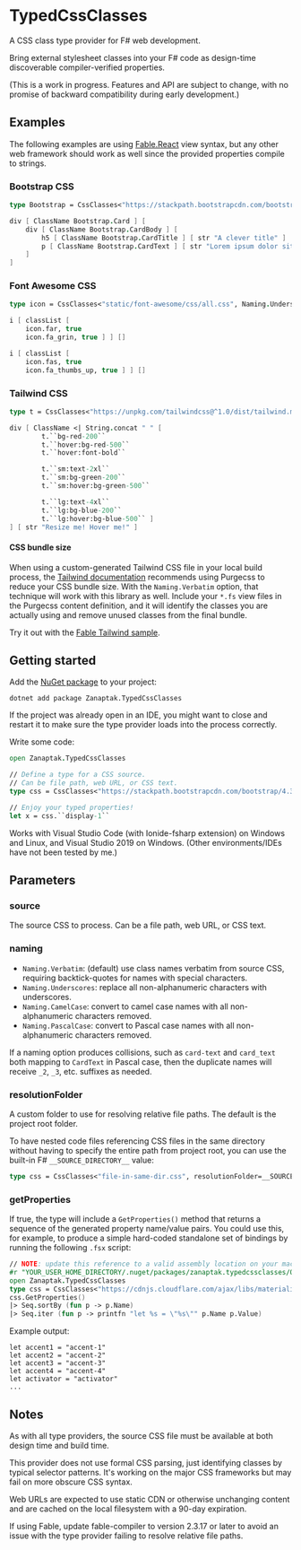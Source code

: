 # TypedCssClasses

A CSS class type provider for F# web development.

Bring external stylesheet classes into your F# code as design-time discoverable compiler-verified properties.

(This is a work in progress. Features and API are subject to change, with no promise of backward compatibility during early development.)

## Examples

The following examples are using [Fable.React](https://fable.io/blog/Announcing-Fable-React-5.html) view syntax, but any other web framework should work as well since the provided properties compile to strings.

### Bootstrap CSS

```fs
type Bootstrap = CssClasses<"https://stackpath.bootstrapcdn.com/bootstrap/4.3.1/css/bootstrap.min.css", Naming.PascalCase>

div [ ClassName Bootstrap.Card ] [
    div [ ClassName Bootstrap.CardBody ] [
        h5 [ ClassName Bootstrap.CardTitle ] [ str "A clever title" ]
        p [ ClassName Bootstrap.CardText ] [ str "Lorem ipsum dolor sit amet." ]
    ]
]
```

### Font Awesome CSS

```fs
type icon = CssClasses<"static/font-awesome/css/all.css", Naming.Underscores> // example using local CSS

i [ classList [
    icon.far, true
    icon.fa_grin, true ] ] []

i [ classList [
    icon.fas, true
    icon.fa_thumbs_up, true ] ] []
```

### Tailwind CSS

```fs
type t = CssClasses<"https://unpkg.com/tailwindcss@^1.0/dist/tailwind.min.css", Naming.Verbatim>

div [ ClassName <| String.concat " " [
        t.``bg-red-200``
        t.``hover:bg-red-500``
        t.``hover:font-bold``

        t.``sm:text-2xl``
        t.``sm:bg-green-200``
        t.``sm:hover:bg-green-500``

        t.``lg:text-4xl``
        t.``lg:bg-blue-200``
        t.``lg:hover:bg-blue-500`` ]
] [ str "Resize me! Hover me!" ]
```

#### CSS bundle size

When using a custom-generated Tailwind CSS file in your local build process, the [Tailwind documentation](https://tailwindcss.com/docs/controlling-file-size) recommends using Purgecss to reduce your CSS bundle size. With the `Naming.Verbatim` option, that technique will work with this library as well. Include your `*.fs` view files in the Purgecss content definition, and it will identify the classes you are actually using and remove unused classes from the final bundle.

Try it out with the [Fable Tailwind sample](https://github.com/zanaptak/TypedCssClasses/tree/master/sample/FableTailwind).

## Getting started

Add the [NuGet package](https://www.nuget.org/packages/Zanaptak.TypedCssClasses) to your project:
```
dotnet add package Zanaptak.TypedCssClasses
```

If the project was already open in an IDE, you might want to close and restart it to make sure the type provider loads into the process correctly.

Write some code:
```fs
open Zanaptak.TypedCssClasses

// Define a type for a CSS source.
// Can be file path, web URL, or CSS text.
type css = CssClasses<"https://stackpath.bootstrapcdn.com/bootstrap/4.3.1/css/bootstrap.min.css">

// Enjoy your typed properties!
let x = css.``display-1``
```

Works with Visual Studio Code (with Ionide-fsharp extension) on Windows and Linux, and Visual Studio 2019 on Windows. (Other environments/IDEs have not been tested by me.)

## Parameters

### source

The source CSS to process. Can be a file path, web URL, or CSS text.

### naming

* `Naming.Verbatim`: (default) use class names verbatim from source CSS, requiring backtick-quotes for names with special characters.
* `Naming.Underscores`: replace all non-alphanumeric characters with underscores.
* `Naming.CamelCase`: convert to camel case names with all non-alphanumeric characters removed.
* `Naming.PascalCase`: convert to Pascal case names with all non-alphanumeric characters removed.

If a naming option produces collisions, such as `card-text` and `card_text` both mapping to `CardText` in Pascal case, then the duplicate names will receive `_2`, `_3`, etc. suffixes as needed.

### resolutionFolder

A custom folder to use for resolving relative file paths. The default is the project root folder.

To have nested code files referencing CSS files in the same directory without having to specify the entire path from project root, you can use the built-in F# `__SOURCE_DIRECTORY__` value:

```fs
type css = CssClasses<"file-in-same-dir.css", resolutionFolder=__SOURCE_DIRECTORY__>
```

### getProperties

If true, the type will include a `GetProperties()` method that returns a sequence of the generated property name/value pairs. You could use this, for example, to produce a simple hard-coded standalone set of bindings by running the following `.fsx` script:

```fs
// NOTE: update this reference to a valid assembly location on your machine
#r "YOUR_USER_HOME_DIRECTORY/.nuget/packages/zanaptak.typedcssclasses/0.0.3/lib/netstandard2.0/Zanaptak.TypedCssClasses.dll"
open Zanaptak.TypedCssClasses
type css = CssClasses<"https://cdnjs.cloudflare.com/ajax/libs/materialize/1.0.0/css/materialize.min.css", Naming.CamelCase, getProperties=true>
css.GetProperties()
|> Seq.sortBy (fun p -> p.Name)
|> Seq.iter (fun p -> printfn "let %s = \"%s\"" p.Name p.Value)
```

Example output:
```
let accent1 = "accent-1"
let accent2 = "accent-2"
let accent3 = "accent-3"
let accent4 = "accent-4"
let activator = "activator"
...
```

## Notes

As with all type providers, the source CSS file must be available at both design time and build time.

This provider does not use formal CSS parsing, just identifying classes by typical selector patterns. It's working on the major CSS frameworks but may fail on more obscure CSS syntax.

Web URLs are expected to use static CDN or otherwise unchanging content and are cached on the local filesystem with a 90-day expiration.

If using Fable, update fable-compiler to version 2.3.17 or later to avoid an issue with the type provider failing to resolve relative file paths.
